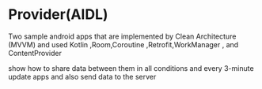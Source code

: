# Provider(AIDL)

Two sample android apps that are implemented by  Clean Architecture (MVVM) and used Kotlin ,Room,Coroutine ,Retrofit,WorkManager , and ContentProvider 

show how to share data between them in all conditions and every 3-minute update apps and also send data to the server
